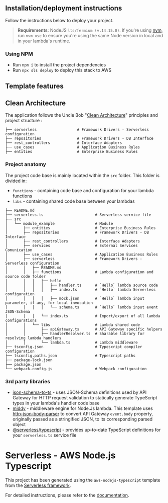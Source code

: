 ## Installation/deployment instructions

Follow the instructions below to deploy your project.

> **Requirements**: NodeJS `lts/fermium (v.14.15.0)`. If you're using [nvm](https://github.com/nvm-sh/nvm), run `nvm use` to ensure you're using the same Node version in local and in your lambda's runtime.

### Using NPM

- Run `npm i` to install the project dependencies
- Run `npx sls deploy` to deploy this stack to AWS

## Template features

## Clean Architecture

The application follows the Uncle Bob "[Clean Architecture](https://8thlight.com/blog/uncle-bob/2012/08/13/the-clean-architecture.html)" principles and project structure :
```
├── serverless                  # Framework Drivers - Serverless configuration
├── repositories                # Framework Drivers - DB Interface
├── rest_controllers            # Interface Adapters
├── use_cases                   # Application Business Rules
├── entities                    # Enterprise Business Rules
```

### Project anatomy

The project code base is mainly located within the `src` folder. This folder is divided in:

- `functions` - containing code base and configuration for your lambda functions
- `libs` - containing shared code base between your lambdas

```
├── README.md
├── serverless.ts                       # Serverless service file
├── src
│   └── module_example                  # Module
│       ├── entities                    # Enterprise Business Rules
│       ├── repositories                # Framework Drivers - DB Interface
│       ├── rest_controllers            # Interface Adapters
│       ├── services                    # External Services Comunication
│       ├── use_cases                   # Application Business Rules
│       ├── serverless                  # Framework Drivers - Serverless configuration
│       │   ├── README.md
│       │   ├── functions               # Lambda configuration and source code folder
│       │   │   ├── hello
│       │   │   │   ├── handler.ts      # `Hello` lambda source code
│       │   │   │   ├── index.ts        # `Hello` lambda Serverless configuration
│       │   │   │   ├── mock.json       # `Hello` lambda input parameter, if any, for local invocation
│       │   │   │   └── schema.ts       # `Hello` lambda input event JSON-Schema
│       │   │   └── index.ts            # Import/export of all lambda configurations
│       │   └── libs                    # Lambda shared code
│       │       ├── apiGateway.ts       # API Gateway specific helpers
│       │       ├── handlerResolver.ts  # Sharable library for resolving lambda handlers
│       │       └── lambda.ts           # Lambda middleware
├── tsconfig.json                       # Typescript compiler configuration
├── tsconfig.paths.json                 # Typescript paths
├── package-lock.json
├── package.json
└── webpack.config.js                   # Webpack configuration
```

### 3rd party libraries

- [json-schema-to-ts](https://github.com/ThomasAribart/json-schema-to-ts) - uses JSON-Schema definitions used by API Gateway for HTTP request validation to statically generate TypeScript types in your lambda's handler code base
- [middy](https://github.com/middyjs/middy) - middleware engine for Node.Js lambda. This template uses [http-json-body-parser](https://github.com/middyjs/middy/tree/master/packages/http-json-body-parser) to convert API Gateway `event.body` property, originally passed as a stringified JSON, to its corresponding parsed object
- [@serverless/typescript](https://github.com/serverless/typescript) - provides up-to-date TypeScript definitions for your `serverless.ts` service file

# Serverless - AWS Node.js Typescript
This project has been generated using the `aws-nodejs-typescript` template from the [Serverless framework](https://www.serverless.com/).

For detailed instructions, please refer to the [documentation](https://www.serverless.com/framework/docs/providers/aws/).

